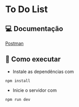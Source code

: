 # To Do List

## 💻 Documentação

[Postman](https://documenter.getpostman.com/view/14145831/TzCJgAMW)

## 🚀 Como executar

- Instale as dependências com

```
npm install
```

- Inicie o servidor com

```
npm run dev
```
